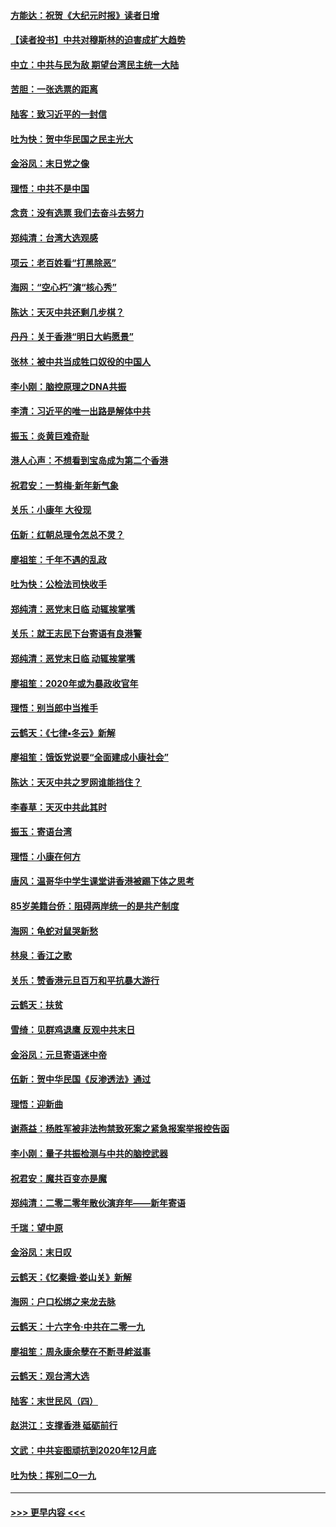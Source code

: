 #### [方能达：祝贺《大纪元时报》读者日增](../pages/nsc993/n11793807.md?t=01151311) 
#### [【读者投书】中共对穆斯林的迫害成扩大趋势](../pages/nsc993/n11791371.md?t=01151311) 
#### [中立：中共与民为敌 期望台湾民主统一大陆](../pages/nsc993/n11790392.md?t=01151311) 
#### [苦胆：一张选票的距离](../pages/nsc993/n11788914.md?t=01151311) 
#### [陆客：致习近平的一封信](../pages/nsc993/n11788867.md?t=01151311) 
#### [吐为快：贺中华民国之民主光大](../pages/nsc993/n11788618.md?t=01151311) 
#### [金浴凤：末日党之像](../pages/nsc993/n11787475.md?t=01151311) 
#### [理悟：中共不是中国](../pages/nsc993/n11787463.md?t=01151311) 
#### [念贲：没有选票  我们去奋斗去努力](../pages/nsc993/n11787398.md?t=01151311) 
#### [郑纯清：台湾大选观感](../pages/nsc993/n11786210.md?t=01151311) 
#### [项云：老百姓看“打黑除恶”](../pages/nsc993/n11785398.md?t=01151311) 
#### [海网：“空心朽”演“核心秀”](../pages/nsc993/n11783874.md?t=01151311) 
#### [陈达：天灭中共还剩几步棋？](../pages/nsc993/n11783719.md?t=01151311) 
#### [丹丹：关于香港“明日大屿愿景”](../pages/nsc993/n11783273.md?t=01151311) 
#### [张林：被中共当成牲口奴役的中国人](../pages/nsc993/n11782397.md?t=01151311) 
#### [李小刚：脑控原理之DNA共振](../pages/nsc993/n11780962.md?t=01151311) 
#### [李清：习近平的唯一出路是解体中共](../pages/nsc993/n11780866.md?t=01151311) 
#### [振玉：炎黄巨难奇耻](../pages/nsc993/n11779632.md?t=01151311) 
#### [港人心声：不想看到宝岛成为第二个香港](../pages/nsc993/n11778817.md?t=01151311) 
#### [祝君安：一剪梅‧新年新气象](../pages/nsc993/n11776340.md?t=01151311) 
#### [关乐：小康年 大役现](../pages/nsc993/n11774213.md?t=01151311) 
#### [伍新：红朝总理令怎总不灵？](../pages/nsc993/n11770813.md?t=01151311) 
#### [廖祖笙：千年不遇的乱政](../pages/nsc993/n11770373.md?t=01151311) 
#### [吐为快：公检法司快收手](../pages/nsc993/n11770359.md?t=01151311) 
#### [郑纯清：恶党末日临 动辄挨掌嘴](../pages/nsc993/n11769912.md?t=01151311) 
#### [关乐：就王志民下台寄语有良港警](../pages/nsc993/n11769903.md?t=01151311) 
#### [郑纯清：恶党末日临 动辄挨掌嘴](../pages/nsc993/n11769356.md?t=01151311) 
#### [廖祖笙：2020年或为暴政收官年](../pages/nsc993/n11768216.md?t=01151311) 
#### [理悟：别当郎中当推手](../pages/nsc993/n11768243.md?t=01151311) 
#### [云鹤天：《七律▪冬云》新解](../pages/nsc993/n11768204.md?t=01151311) 
#### [廖祖笙：饿饭党说要“全面建成小康社会”](../pages/nsc993/n11767482.md?t=01151311) 
#### [陈达：天灭中共之罗网谁能挡住？](../pages/nsc993/n11767465.md?t=01151311) 
#### [李春草：天灭中共此其时](../pages/nsc993/n11767452.md?t=01151311) 
#### [振玉：寄语台湾](../pages/nsc993/n11767432.md?t=01151311) 
#### [理悟：小康在何方](../pages/nsc993/n11767394.md?t=01151311) 
#### [唐风：温哥华中学生课堂讲香港被踢下体之思考](../pages/nsc993/n11766848.md?t=01151311) 
#### [85岁美籍台侨：阻碍两岸统一的是共产制度](../pages/nsc993/n11765043.md?t=01151311) 
#### [海网：龟蛇对鼠哭新愁](../pages/nsc993/n11764895.md?t=01151311) 
#### [林泉：香江之歌](../pages/nsc993/n11764415.md?t=01151311) 
#### [关乐：赞香港元旦百万和平抗暴大游行](../pages/nsc993/n11764382.md?t=01151311) 
#### [云鹤天：扶贫](../pages/nsc993/n11764245.md?t=01151311) 
#### [雪绮：见群鸡退鹰  反观中共末日](../pages/nsc993/n11762112.md?t=01151311) 
#### [金浴凤：元旦寄语迷中帝](../pages/nsc993/n11761788.md?t=01151311) 
#### [伍新：贺中华民国《反渗透法》通过](../pages/nsc993/n11761994.md?t=01151311) 
#### [理悟：迎新曲](../pages/nsc993/n11761152.md?t=01151311) 
#### [谢燕益：杨胜军被非法拘禁致死案之紧急报案举报控告函](../pages/nsc993/n11756134.md?t=01151311) 
#### [李小刚：量子共振检测与中共的脑控武器](../pages/nsc993/n11754518.md?t=01151311) 
#### [祝君安：魔共百变亦是魔](../pages/nsc993/n11754469.md?t=01151311) 
#### [郑纯清：二零二零年散伙演弃年——新年寄语](../pages/nsc993/n11754195.md?t=01151311) 
#### [千瑞：望中原](../pages/nsc993/n11754159.md?t=01151311) 
#### [金浴凤：末日叹](../pages/nsc993/n11752359.md?t=01151311) 
#### [云鹤天：《忆秦娥‧娄山关》新解](../pages/nsc993/n11752348.md?t=01151311) 
#### [海网：户口松绑之来龙去脉](../pages/nsc993/n11752328.md?t=01151311) 
#### [云鹤天：十六字令‧中共在二零一九](../pages/nsc993/n11752305.md?t=01151311) 
#### [廖祖笙：周永康余孽在不断寻衅滋事](../pages/nsc993/n11751013.md?t=01151311) 
#### [云鹤天：观台湾大选](../pages/nsc993/n11751007.md?t=01151311) 
#### [陆客：末世民风（四）](../pages/nsc993/n11749203.md?t=01151311) 
#### [赵洪江：支撑香港 砥砺前行](../pages/nsc993/n11748482.md?t=01151311) 
#### [文武：中共妄图顽抗到2020年12月底](../pages/nsc993/n11748446.md?t=01151311) 
#### [吐为快：挥别二O一九](../pages/nsc993/n11748411.md?t=01151311) 

----
#### [ >>> 更早内容 <<< ](../indexes/nsc993-earlier.md)

